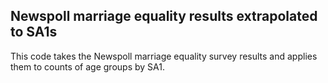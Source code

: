 Newspoll marriage equality results extrapolated to SA1s
-------------------------------------------------------

This code takes the Newspoll marriage equality survey results and applies them to counts of age groups by SA1.
